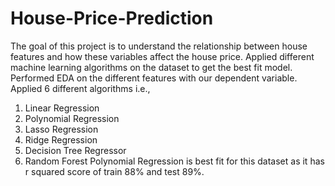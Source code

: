 # House-Price-Prediction
The goal of this project is to understand the relationship between house features and how these variables affect the house price.
Applied different machine learning algorithms on the dataset to get the best fit model.
Performed EDA on the different features with our dependent variable.
Applied 6 different algorithms i.e.,
1) Linear Regression
2) Polynomial Regression
3) Lasso Regression
4) Ridge Regression
5) Decision Tree Regressor
6) Random Forest
Polynomial Regression is best fit for this dataset as it has r squared score of train 88% and test 89%.
